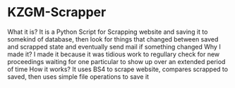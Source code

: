 # KZGM-Scrapper
What it is?
It is a Python Script for Scrapping website and saving it to somekind of database, then look for things that changed between saved and scrapped state and eventually send mail if something changed
Why I made it?
I made it because it was tidious work to regullary check for new proceedings waiting for one particular to show up over an extended period of time
How it works?
It uses BS4 to scrape website, compares scrapped to saved, then uses simple file operations to save it
